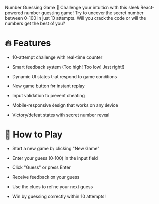 Number Guessing Game 🎯
Challenge your intuition with this sleek React-powered number guessing game! Try to uncover the secret number between 0-100 in just 10 attempts. Will you crack the code or will the numbers get the best of you?


# 🔥 Features
 
- 10-attempt challenge with real-time counter

- Smart feedback system (Too high! Too low! Just right!)

- Dynamic UI states that respond to game conditions

- New game button for instant replay

- Input validation to prevent cheating

- Mobile-responsive design that works on any device

- Victory/defeat states with secret number reveal

# 🚀 How to Play

- Start a new game by clicking "New Game"

- Enter your guess (0-100) in the input field

- Click "Guess" or press Enter

- Receive feedback on your guess

- Use the clues to refine your next guess

- Win by guessing correctly within 10 attempts!
